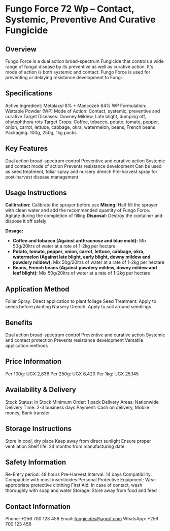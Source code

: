 # Fungo Force 72 Wp – Contact, Systemic, Preventive And Curative Fungicide

## Overview
Fungo Force is a dual action broad-spectrum Fungicide that controls a wide range of fungal disease by its preventive as well as curative action. It's mode of action is both systemic and contact. Fungo Force is used for preventing or delaying resistance development to Fungi.

## Specifications
Active Ingredient: Metalaxyl 8% + Mancozeb 64% WP
Formulation: Wettable Powder (WP)
Mode of Action: Contact, systemic, preventive and curative
Target Diseases: Downey Mildew, Late blight, dumping off, phytophthora rots
Target Crops: Coffee, tobacco, potato, tomato, pepper, onion, carrot, lettuce, cabbage, okra, watermelon, beans, French beans
Packaging: 100g, 250g, 1kg packs

## Key Features
Dual action broad-spectrum control
Preventive and curative action
Systemic and contact mode of action
Prevents resistance development
Can be used as seed treatment, foliar spray and nursery drench
Pre-harvest spray for post-harvest disease management

## Usage Instructions
**Calibration:** Calibrate the sprayer before use
**Mixing:** Half fill the sprayer with clean water and add the recommended quantity of Fungo Force. Agitate during the completion of filling
**Disposal:** Destroy the container and dispose it off safely

**Dosage:**
- **Coffee and tobacco (Against anthracnose and blue mold):** Mix 50g/20ltrs of water at a rate of 1-2kg per hectare
- **Potato, tomato, pepper, onion, carrot, lettuce, cabbage, okra, watermelon (Against late blight, early blight, downy mildew and powdery mildew):** Mix 50g/20ltrs of water at a rate of 1-2kg per hectare
- **Beans, French beans (Against powdery mildew, downy mildew and leaf blight):** Mix 50g/20ltrs of water at a rate of 1-2kg per hectare

## Application Method
Foliar Spray: Direct application to plant foliage
Seed Treatment: Apply to seeds before planting
Nursery Drench: Apply to soil around seedlings

## Benefits
Dual action broad-spectrum control
Preventive and curative action
Systemic and contact protection
Prevents resistance development
Versatile application methods

## Price Information
Per 100g: UGX 2,836
Per 250g: UGX 6,420
Per 1kg: UGX 25,145

## Availability & Delivery
Stock Status: In Stock
Minimum Order: 1 pack
Delivery Areas: Nationwide
Delivery Time: 2-3 business days
Payment: Cash on delivery, Mobile money, Bank transfer

## Storage Instructions
Store in cool, dry place
Keep away from direct sunlight
Ensure proper ventilation
Shelf life: 24 months from manufacturing date

## Safety Information
Re-Entry period: 48 hours
Pre-Harvest Interval: 14 days
Compatibility: Compatible with most insecticides
Personal Protective Equipment: Wear appropriate protective clothing
First Aid: In case of contact, wash thoroughly with soap and water
Storage: Store away from food and feed

## Contact Information
Phone: +256 700 123 456
Email: fungicides@agrof.com
WhatsApp: +256 700 123 456

